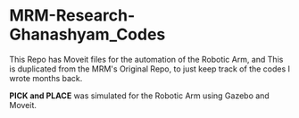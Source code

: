 # MRM-Research-Ghanashyam_Codes

This Repo has Moveit files for the automation of the Robotic Arm, and This is duplicated from the MRM's Original Repo, to just keep track of the codes I wrote months back.

**PICK and PLACE** was simulated for the Robotic Arm using Gazebo and Moveit.
